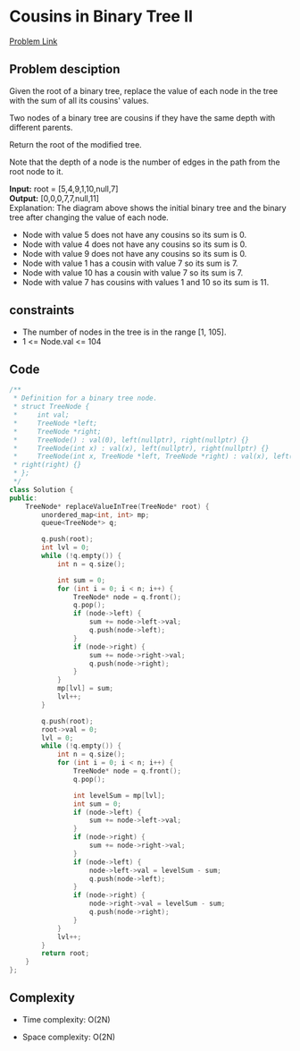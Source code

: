 # Cousins in Binary Tree II
[Problem Link](https://leetcode.com/problems/cousins-in-binary-tree-ii/description/)

## Problem desciption 
Given the root of a binary tree, replace the value of each node in the tree with the sum of all its cousins' values.

Two nodes of a binary tree are cousins if they have the same depth with different parents.

Return the root of the modified tree.

Note that the depth of a node is the number of edges in the path from the root node to it.

**Input:** root = [5,4,9,1,10,null,7]<br>
**Output:** [0,0,0,7,7,null,11]<br>
Explanation: The diagram above shows the initial binary tree and the binary tree after changing the value of each node.<br>
- Node with value 5 does not have any cousins so its sum is 0.<br>
- Node with value 4 does not have any cousins so its sum is 0.<br>
- Node with value 9 does not have any cousins so its sum is 0.<br>
- Node with value 1 has a cousin with value 7 so its sum is 7.<br>
- Node with value 10 has a cousin with value 7 so its sum is 7.<br>
- Node with value 7 has cousins with values 1 and 10 so its sum is 11.<br>


## constraints
* The number of nodes in the tree is in the range [1, 105].
* 1 <= Node.val <= 104

## Code
```cpp
/**
 * Definition for a binary tree node.
 * struct TreeNode {
 *     int val;
 *     TreeNode *left;
 *     TreeNode *right;
 *     TreeNode() : val(0), left(nullptr), right(nullptr) {}
 *     TreeNode(int x) : val(x), left(nullptr), right(nullptr) {}
 *     TreeNode(int x, TreeNode *left, TreeNode *right) : val(x), left(left),
 * right(right) {}
 * };
 */
class Solution {
public:
    TreeNode* replaceValueInTree(TreeNode* root) {
        unordered_map<int, int> mp;
        queue<TreeNode*> q;

        q.push(root);
        int lvl = 0;
        while (!q.empty()) {
            int n = q.size();

            int sum = 0;
            for (int i = 0; i < n; i++) {
                TreeNode* node = q.front();
                q.pop();
                if (node->left) {
                    sum += node->left->val;
                    q.push(node->left);
                }
                if (node->right) {
                    sum += node->right->val;
                    q.push(node->right);
                }
            }
            mp[lvl] = sum;
            lvl++;
        }

        q.push(root);
        root->val = 0;
        lvl = 0;
        while (!q.empty()) {
            int n = q.size();
            for (int i = 0; i < n; i++) {
                TreeNode* node = q.front();
                q.pop();

                int levelSum = mp[lvl];
                int sum = 0;
                if (node->left) {
                    sum += node->left->val;
                }
                if (node->right) {
                    sum += node->right->val;
                }
                if (node->left) {
                    node->left->val = levelSum - sum;
                    q.push(node->left);
                }
                if (node->right) {
                    node->right->val = levelSum - sum;
                    q.push(node->right);
                }
            }
            lvl++;
        }
        return root;
    }
};

```


## Complexity
- Time complexity: O(2N)


- Space complexity: O(2N)

